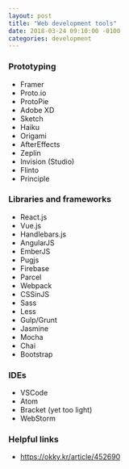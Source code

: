 ```yaml
---
layout: post
title: "Web development tools"
date: 2018-03-24 09:10:00 -0100
categories: development
---
```


### Prototyping
* Framer
* Proto.io
* ProtoPie
* Adobe XD
* Sketch
* Haiku
* Origami
* AfterEffects
* Zeplin
* Invision (Studio)
* Flinto
* Principle

### Libraries and frameworks
* React.js
* Vue.js
* Handlebars.js
* AngularJS
* EmberJS
* Pugjs
* Firebase
* Parcel
* Webpack
* CSSinJS
* Sass
* Less
* Gulp/Grunt
* Jasmine
* Mocha
* Chai
* Bootstrap

### IDEs
* VSCode
* Atom
* Bracket (yet too light)
* WebStorm

### Helpful links
* https://okky.kr/article/452690

